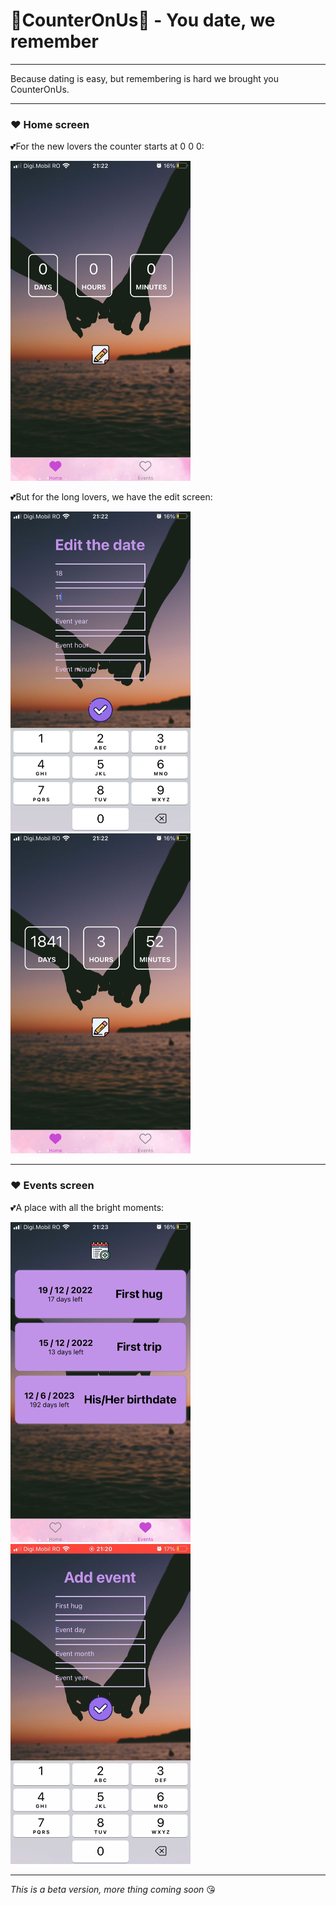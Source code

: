 #  💖CounterOnUs💖 - You date, we remember

---

Because dating is easy, but remembering is hard we brought you CounterOnUs.

---

### ❤️ Home screen

💕For the new lovers the counter starts at 0 0 0:

<img src="./readmeImages/home1.jpeg" width="288" height="512">

💕But for the long lovers, we have the edit screen:

<div style="flex-direction:row">
  <img src="./readmeImages/editDate2.jpeg" width="288" height="512">
  <img src="./readmeImages/home2.jpeg" width="288" height="512">
<div>
  
---
  
### ❤️ Events screen
  
💕A place with all the bright moments:

<div style="flex-direction:row">
  <img src="./readmeImages/events.jpeg" width="288" height="512">
  <img src="./readmeImages/addEvent.jpeg" width="288" height="512">
<div>
 
---
*This is a beta version, more thing coming soon* 😘
